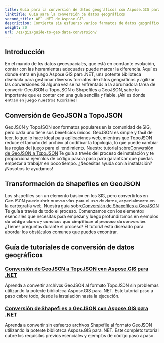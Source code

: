 ```yaml
---
title: Guía para la conversión de datos geográficos con Aspose.GIS para .NET
linktitle: Guía para la conversión de datos geográficos
second_title: API .NET de Aspose.GIS
description: Convierta sin esfuerzo varios formatos de datos geográficos con Aspose.GIS para .NET. Explore nuestros tutoriales sobre GeoJSON, TopoJSON y Shapefiles.
weight: 20
url: /es/gis/guide-to-geo-data-conversion/
---
```

## Introducción

En el mundo de los datos geoespaciales, que está en constante evolución, contar con las herramientas adecuadas puede marcar la diferencia. Aquí es donde entra en juego Aspose.GIS para .NET, una potente biblioteca diseñada para gestionar diversos formatos de datos geográficos y agilizar las conversiones. Si alguna vez se ha enfrentado a la abrumadora tarea de convertir GeoJSON a TopoJSON o Shapefiles a GeoJSON, sabe lo importante que es contar con una guía sencilla y fiable. ¡Ahí es donde entran en juego nuestros tutoriales!

## Conversión de GeoJSON a TopoJSON

GeoJSON y TopoJSON son formatos populares en la comunidad de SIG, pero cada uno tiene sus beneficios únicos. GeoJSON es simple y fácil de leer, lo que lo hace ideal para aplicaciones web, mientras que TopoJSON reduce el tamaño del archivo al codificar la topología, lo que puede cambiar las reglas del juego para el rendimiento. Nuestro tutorial sobre[Conversión de GeoJSON a TopoJSON](./converting-geojson-to-topojson/) Te guía a través del proceso de instalación y te proporciona ejemplos de código paso a paso para garantizar que puedas empezar a trabajar en poco tiempo. ¿Necesitas ayuda con la instalación? ¡Nosotros te ayudamos!

## Transformación de Shapefiles en GeoJSON

 Los shapefiles son un elemento básico en los SIG, pero convertirlos en GeoJSON puede abrir nuevas vías para el uso de datos, especialmente en la cartografía web. Nuestra guía sobre[Conversión de Shapefiles a GeoJSON](./converting-shapefile-to-geojson/) Te guía a través de todo el proceso. Comenzamos con los elementos esenciales que necesitas para empezar y luego profundizamos en ejemplos de código claros y concisos que simplifican el proceso de conversión. ¿Tienes preguntas durante el proceso? El tutorial está diseñado para abordar los obstáculos comunes que puedes encontrar.

## Guía de tutoriales de conversión de datos geográficos
### [Conversión de GeoJSON a TopoJSON con Aspose.GIS para .NET](./converting-geojson-to-topojson/)
Aprenda a convertir archivos GeoJSON al formato TopoJSON sin problemas utilizando la potente biblioteca Aspose.GIS para .NET. Este tutorial paso a paso cubre todo, desde la instalación hasta la ejecución.
### [Conversión de Shapefiles a GeoJSON con Aspose.GIS para .NET](./converting-shapefile-to-geojson/)
Aprenda a convertir sin esfuerzo archivos Shapefile al formato GeoJSON utilizando la potente biblioteca Aspose.GIS para .NET. Este completo tutorial cubre los requisitos previos esenciales y ejemplos de código paso a paso.